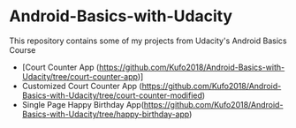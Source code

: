 # Android-Basics-with-Udacity
This repository contains some of my projects from Udacity's Android Basics Course
- [Court Counter App (https://github.com/Kufo2018/Android-Basics-with-Udacity/tree/court-counter-app)]
- Customized Court Counter App (https://github.com/Kufo2018/Android-Basics-with-Udacity/tree/court-counter-modified)
- Single Page Happy Birthday App(https://github.com/Kufo2018/Android-Basics-with-Udacity/tree/happy-birthday-app)
